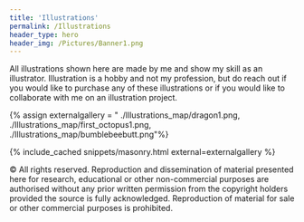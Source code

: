 ```yaml
---
title: 'Illustrations'
permalink: /Illustrations
header_type: hero
header_img: /Pictures/Banner1.png
---
```


All illustrations shown here are made by me and show my skill as an illustrator.
Illustration is a hobby and not my profession, but do reach out if you would like to purchase any of these illustrations or if you would like to collaborate with me on an illustration project.

{% assign externalgallery = "
./Illustrations_map/dragon1.png,
./Illustrations_map/first_octopus1.png,
./Illustrations_map/bumblebeebutt.png"%}

{% include_cached snippets/masonry.html external=externalgallery %}

&copy; All rights reserved. Reproduction and dissemination of material presented here for research, educational or other non-commercial purposes are authorised without any prior written permission from the copyright holders provided the source is fully acknowledged. Reproduction of material for sale or other commercial purposes is prohibited.


